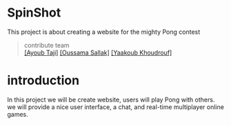 # SpinShot
This project is about creating a website for the mighty Pong contest
> contribute team <br/> 
> <a href="https://github.com/TeeJee-A">[Ayoub Taji]</a>
> <a href="https://github.com/osallak">[Oussama Sallak]</a>
> <a href="https://github.com/Navoos">[Yaakoub Khoudrouf]</a>

# introduction
In this project we will be create website, users will play Pong with others. we will provide a nice user interface, a chat, and real-time multiplayer online games.



